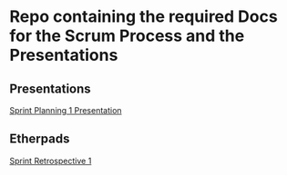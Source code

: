 # Repo containing the required Docs for the Scrum Process and the Presentations

## Presentations
[Sprint Planning 1 Presentation](https://slides.com/l1am0/eduboard/fullscreen)

## Etherpads
[Sprint Retrospective 1](https://public.etherpad-mozilla.org/p/dsafdsf24sd321098c)
